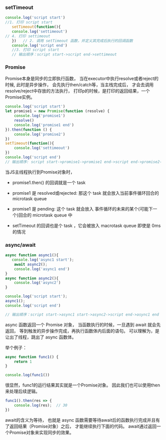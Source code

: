 ### setTimeout

```javascript
console.log('script start')
//1. 打印 script start
   setTimeout(function(){
   console.log('settimeout')
// 4. 打印 settimeout
   })	// 2. 调用 setTimeout 函数，并定义其完成后执行的回调函数
   console.log('script end')	
   //3. 打印 script start
   // 输出顺序：script start->script end->settimeout
```

### Promise

Promise本身是同步的立即执行函数， 
当在executor中执行resolve或者reject的时候, 
此时是异步操作， 会先执行then/catch等，当主栈完成后，
才会去调用resolve/reject中存放的方法执行，
打印p的时候，是打印的返回结果，一个Promise实例。

```javascript
console.log('script start')
let promise1 = new Promise(function (resolve) {
    console.log('promise1')
    resolve()
    console.log('promise1 end')
}).then(function () {
    console.log('promise2')
})
setTimeout(function(){
    console.log('settimeout')
})
console.log('script end')
// 输出顺序: script start->promise1->promise1 end->script end->promise2->settimeout
```
当JS主线程执行到Promise对象时，

* promise1.then() 的回调就是一个 task

* promise1 是 resolved或rejected: 那这个 task 就会放入当前事件循环回合的 microtask queue

* promise1 是 pending: 这个 task 就会放入 事件循环的未来的某个(可能下一个)回合的 microtask queue 中

* setTimeout 的回调也是个 task ，它会被放入 macrotask queue 即使是 0ms 的情况

###  async/await

```javascript
async function async1(){
   console.log('async1 start');
    await async2();
    console.log('async1 end')
}
async function async2(){
    console.log('async2')
}

console.log('script start');
async1();
console.log('script end')

// 输出顺序：script start->async1 start->async2->script end->async1 end
```
async 函数返回一个 Promise 对象，
当函数执行的时候，一旦遇到 await 就会先返回，
等到触发的异步操作完成，再执行函数体内后面的语句。
可以理解为，是让出了线程，跳出了 async 函数体。

举个例子：
```javascript
async function func1() {
    return 1
}

console.log(func1())
```

很显然，func1的运行结果其实就是一个Promise对象。
因此我们也可以使用then来处理后续逻辑。

```javascript
func1().then(res => {
    console.log(res);  // 30
})
```
await的含义为等待，
也就是 async 函数需要等待await后的函数执行完成并且有了返回结果（Promise对象）之后，
才能继续执行下面的代码。
await通过返回一个Promise对象来实现同步的效果。
